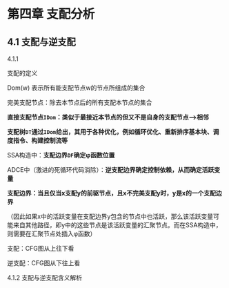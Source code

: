 # 第四章 支配分析

## 4.1 支配与逆支配

4.1.1 

支配的定义	 

Dom(w) 表示所有能支配节点w的节点所组成的集合

完美支配节点：除去本节点后的所有支配本节点的集合



**直接支配节点`IDom`：类似于最接近本节点的但又不是自身的支配节点——>相邻**

**支配树`DT`通过`IDom`给出，其用于各种优化，例如循环优化、重新排序基本块、调度指令、构建控制流等**



SSA构造中：**支配边界`DF`确定φ函数位置**

ADCE中（激进的死循环代码消除）：**逆支配边界确定控制依赖，从而确定活跃变量**



**支配边界：当且仅当x支配y的前驱节点，且x不完美支配y时，y是x的一个支配边界**

（因此如果x中的活跃变量在支配边界y包含的节点中也活跃，那么该活跃变量可能来自其他路径，即y中的这些节点是该活跃变量的汇聚节点。而在SSA构造中，则需要在汇聚节点处插入φ函数）



支配：CFG图从上往下看

逆支配：CFG图从下往上看



4.1.2 支配与逆支配含义解析